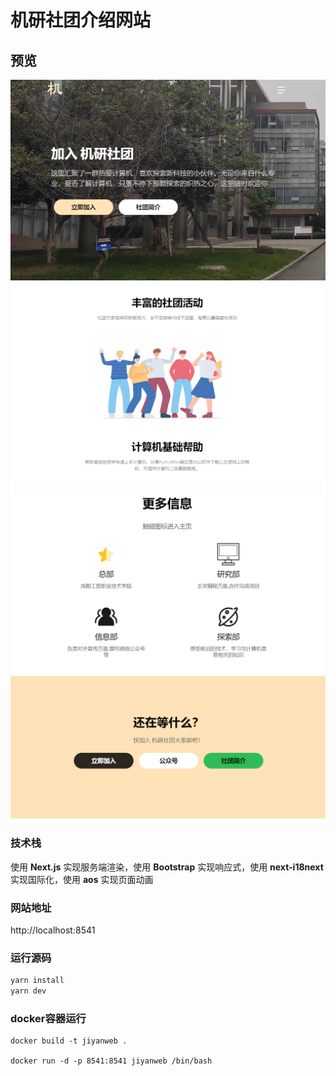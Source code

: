 
# 机研社团介绍网站

## 预览
<img src="./readme/1.png">
<img src="./readme/2.png">
<img src="./readme/3.png">
<img src="./readme/4.png">

### 技术栈

使用 **Next.js** 实现服务端渲染，使用 **Bootstrap** 实现响应式，使用 **next-i18next** 实现国际化，使用 **aos** 实现页面动画

### 网站地址

http://localhost:8541

### 运行源码

```bash
yarn install
yarn dev
```

### docker容器运行
```
docker build -t jiyanweb .

docker run -d -p 8541:8541 jiyanweb /bin/bash
```